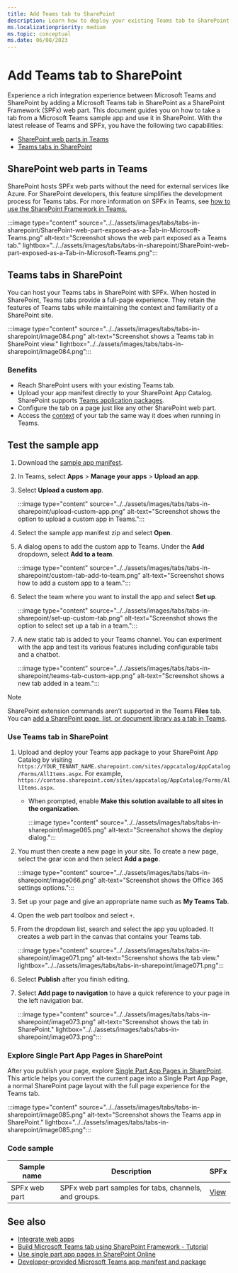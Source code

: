 ```yaml
---
title: Add Teams tab to SharePoint
description: Learn how to deploy your existing Teams tab to SharePoint as a SharePoint Framework web part using code samples.
ms.localizationpriority: medium
ms.topic: conceptual
ms.date: 06/08/2023
---
```


# Add Teams tab to SharePoint

Experience a rich integration experience between Microsoft Teams and SharePoint by adding a Microsoft Teams tab in SharePoint as a SharePoint Framework (SPFx) web part. This document guides you on how to take a tab from a Microsoft Teams sample app and use it in SharePoint. With the latest release of Teams and SPFx, you have the following two capabilities:

- [SharePoint web parts in Teams](#sharepoint-web-parts-in-teams)
- [Teams tabs in SharePoint](#teams-tabs-in-sharepoint)

## SharePoint web parts in Teams

SharePoint hosts SPFx web parts without the need for external services like Azure. For SharePoint developers, this feature simplifies the development process for Teams tabs. For more information on SPFx in Teams, see [how to use the SharePoint Framework in Teams.](/sharepoint/dev/spfx/web-parts/get-started/using-web-part-as-ms-teams-tab)

:::image type="content" source="../../assets/images/tabs/tabs-in-sharepoint/SharePoint-web-part-exposed-as-a-Tab-in-Microsoft-Teams.png" alt-text="Screenshot shows the web part exposed as a Teams tab." lightbox="../../assets/images/tabs/tabs-in-sharepoint/SharePoint-web-part-exposed-as-a-Tab-in-Microsoft-Teams.png":::

## Teams tabs in SharePoint

You can host your Teams tabs in SharePoint with SPFx. When hosted in SharePoint, Teams tabs provide a full-page experience. They retain the features of Teams tabs while maintaining the context and familiarity of a SharePoint site.

:::image type="content" source="../../assets/images/tabs/tabs-in-sharepoint/image084.png" alt-text="Screenshot shows a Teams tab in SharePoint view." lightbox="../../assets/images/tabs/tabs-in-sharepoint/image084.png":::

### Benefits

- Reach SharePoint users with your existing Teams tab.
- Upload your app manifest directly to your SharePoint App Catalog. SharePoint supports [Teams application packages](~/concepts/build-and-test/apps-package.md).
- Configure the tab on a page just like any other SharePoint web part.
- Access the [context](~/tabs/how-to/access-teams-context.md) of your tab the same way it does when running in Teams.

## Test the sample app

1. Download the [sample app manifest](https://github.com/OfficeDev/Microsoft-Teams-Samples/blob/main/samples/app-hello-world/csharp/demo-manifest/app-hello-world.zip).

2. In Teams, select **Apps** > **Manage your apps** > **Upload an app**.

3. Select **Upload a custom app**.

    :::image type="content" source="../../assets/images/tabs/tabs-in-sharepoint/upload-custom-app.png" alt-text="Screenshot shows the option to upload a custom app in Teams.":::

4. Select the sample app manifest zip and select **Open**.

5. A dialog opens to add the custom app to Teams. Under the **Add** dropdown, select **Add to a team**.

    :::image type="content" source="../../assets/images/tabs/tabs-in-sharepoint/custom-tab-add-to-team.png" alt-text="Screenshot shows how to add a custom app to a team.":::

6. Select the team where you want to install the app and select **Set up**.

    :::image type="content" source="../../assets/images/tabs/tabs-in-sharepoint/set-up-custom-tab.png" alt-text="Screenshot shows the option to select set up a tab in a team.":::

7. A new static tab is added to your Teams channel. You can experiment with the app and test its various features including configurable tabs and a chatbot.

    :::image type="content" source="../../assets/images/tabs/tabs-in-sharepoint/teams-tab-custom-app.png" alt-text="Screenshot shows a new tab added in a team.":::

> [!NOTE]
> SharePoint extension commands aren’t supported in the Teams **Files** tab. You can [add a SharePoint page, list, or document library as a tab in Teams](https://support.microsoft.com/office/add-a-sharepoint-page-list-or-document-library-as-a-tab-in-teams-131edef1-455f-4c67-a8ce-efa2ebf25f0b).

### Use Teams tab in SharePoint

1. Upload and deploy your Teams app package to your SharePoint App Catalog by visiting `https://YOUR_TENANT_NAME.sharepoint.com/sites/appcatalog/AppCatalog/Forms/AllItems.aspx`. For example, `https://contoso.sharepoint.com/sites/appcatalog/AppCatalog/Forms/AllItems.aspx`.

    - When prompted, enable **Make this solution available to all sites in the organization**.

        :::image type="content" source="../../assets/images/tabs/tabs-in-sharepoint/image065.png" alt-text="Screenshot shows the deploy dialog.":::

1. You must then create a new page in your site. To create a new page, select the gear icon and then select **Add a page**.

    :::image type="content" source="../../assets/images/tabs/tabs-in-sharepoint/image066.png" alt-text="Screenshot shows the Office 365 settings options.":::

1. Set up your page and give an appropriate name such as **My Teams Tab**.

1. Open the web part toolbox and select `+`.

1. From the dropdown list, search and select the app you uploaded. It creates a web part in the canvas that contains your Teams tab.

    :::image type="content" source="../../assets/images/tabs/tabs-in-sharepoint/image071.png" alt-text="Screenshot shows the tab view." lightbox="../../assets/images/tabs/tabs-in-sharepoint/image071.png":::

3. Select **Publish** after you finish editing.

4. Select **Add page to navigation** to have a quick reference to your page in the left navigation bar.

    :::image type="content" source="../../assets/images/tabs/tabs-in-sharepoint/image073.png" alt-text="Screenshot shows the tab in SharePoint." lightbox="../../assets/images/tabs/tabs-in-sharepoint/image073.png":::

### Explore Single Part App Pages in SharePoint

After you publish your page, explore [Single Part App Pages in SharePoint](/sharepoint/dev/spfx/web-parts/single-part-app-pages). This article helps you convert the current page into a Single Part App Page, a normal SharePoint page layout with the full page experience for the Teams tab.

:::image type="content" source="../../assets/images/tabs/tabs-in-sharepoint/image085.png" alt-text="Screenshot shows the Teams app in SharePoint." lightbox="../../assets/images/tabs/tabs-in-sharepoint/image085.png":::

### Code sample

| **Sample name** | **Description** | **SPFx** |
|-----------------|-----------------|----------|
| SPFx web part | SPFx web part samples for tabs, channels, and groups. | [View](https://github.com/OfficeDev/Microsoft-Teams-Samples/blob/main/samples/app-hello-world/csharp/) |

## See also

- [Integrate web apps](../../samples/integrate-web-apps-overview.md)
- [Build Microsoft Teams tab using SharePoint Framework - Tutorial](/sharepoint/dev/spfx/web-parts/get-started/using-web-part-as-ms-teams-tab)
- [Use single part app pages in SharePoint Online](/sharepoint/dev/spfx/web-parts/single-part-app-pages)
- [Developer-provided Microsoft Teams app manifest and package](/sharepoint/dev/spfx/deployment-spfx-teams-solutions#developer-provided-microsoft-teams-app-manifest--package)
